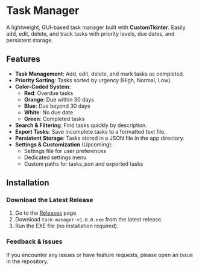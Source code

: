 # Task Manager

A lightweight, GUI-based task manager built with **CustomTkinter**. Easily add, edit, delete, and track tasks with priority levels, due dates, and persistent storage.

## Features

- **Task Management**: Add, edit, delete, and mark tasks as completed.
- **Priority Sorting**: Tasks sorted by urgency (High, Normal, Low).
- **Color-Coded System**:
  - **Red**: Overdue tasks
  - **Orange**: Due within 30 days
  - **Blue**: Due beyond 30 days
  - **White**: No due date
  - **Green**: Completed tasks
- **Search & Filtering**: Find tasks quickly by description.
- **Export Tasks**: Save incomplete tasks to a formatted text file.
- **Persistent Storage**: Tasks stored in a JSON file in the app directory.
- **Settings & Customization** (Upcoming):
  - Settings file for user preferences
  - Dedicated settings menu
  - Custom paths for tasks.json and exported tasks

## Installation

### Download the Latest Release

1. Go to the [Releases](https://github.com/yourusername/task-manager/releases) page.
2. Download `task-manager-v1.0.0.exe` from the latest release.
3. Run the EXE file (no installation required).

### Feedback & Issues

If you encounter any issues or have feature requests, please open an issue in the repository.

